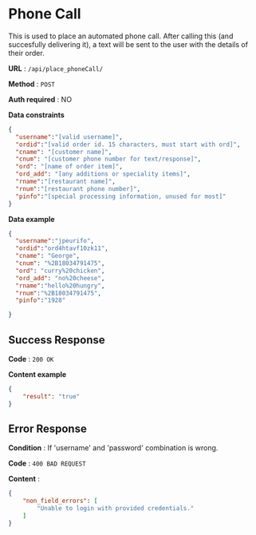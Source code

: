 # Phone Call

This is used to place an automated phone call. After calling this (and succesfully delivering it), a text will be sent to the user with the details of their order. 

**URL** : `/api/place_phoneCall/`

**Method** : `POST`

**Auth required** : NO

**Data constraints**

```json
{
  "username":"[valid username]",
  "ordid":"[valid order id. 15 characters, must start with ord]",
  "cname": "[customer name]",
  "cnum": "[customer phone number for text/response]",
  "ord": "[name of order item]",
  "ord_add": "[any additions or speciality items]",
  "rname":"[restaurant name]",
  "rnum":"[restaurant phone number]",
  "pinfo":"[special processing information, unused for most]"
}
```

**Data example**

```json
{
  "username":"jpeurifo",
  "ordid":"ord4htavf10zk11",
  "cname": "George",
  "cnum": "%2B18034791475",
  "ord": "curry%20chicken",
  "ord_add": "no%20cheese",
  "rname":"hello%20hungry",
  "rnum":"%2B18034791475",
  "pinfo":"1928"

}

```

## Success Response

**Code** : `200 OK`

**Content example**

```json
{
    "result": "true"
}
```

## Error Response

**Condition** : If 'username' and 'password' combination is wrong.

**Code** : `400 BAD REQUEST`

**Content** :

```json
{
    "non_field_errors": [
        "Unable to login with provided credentials."
    ]
}
```